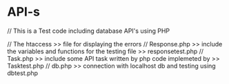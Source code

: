 # API-s


// This is a Test code including database API's using PHP 


// The htaccess >> file for displaying the errors
// Response.php >> include the variables and functions for the testing file >> responsetest.php
// Task.php >> include some API task written by php code implemeted by >> Tasktest.php
// db.php >> connection with localhost db and testing using dbtest.php 
